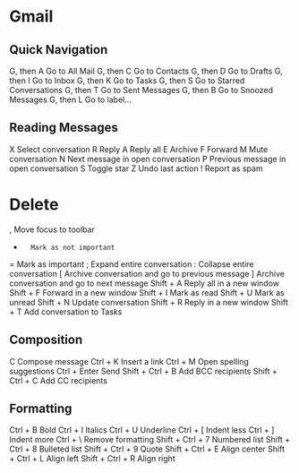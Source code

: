 Gmail
=====

## Quick Navigation

G, then A	Go to All Mail
G, then C	Go to Contacts
G, then D	Go to Drafts
G, then I	Go to Inbox
G, then K	Go to Tasks
G, then S	Go to Starred Conversations
G, then T	Go to Sent Messages
G, then B	Go to Snoozed Messages
G, then L	Go to label...

## Reading Messages

X		Select conversation
R		Reply
A		Reply all
E		Archive
F		Forward
M		Mute conversation
N		Next message in open conversation
P		Previous message in open conversation
S		Toggle star
Z		Undo last action
!		Report as spam
#		Delete
,		Move focus to toolbar
-		Mark as not important
=		Mark as important
;		Expand entire conversation
:		Collapse entire conversation
[		Archive conversation and go to previous message
]		Archive conversation and go to next message
Shift + A	Reply all in a new window
Shift + F	Forward in a new window
Shift + I	Mark as read
Shift + U	Mark as unread
Shift + N	Update conversation
Shift + R	Reply in a new window
Shift + T	Add conversation to Tasks

## Composition

C			Compose message
Ctrl + K		Insert a link
Ctrl + M		Open spelling suggestions
Ctrl + Enter		Send
Shift + Ctrl + B	Add BCC recipients
Shift + Ctrl + C	Add CC recipients

## Formatting

Ctrl + B	Bold
Ctrl + I	Italics
Ctrl + U	Underline
Ctrl + [	Indent less
Ctrl + ]	Indent more
Ctrl + \	Remove formatting
Shift + Ctrl + 7	Numbered list
Shift + Ctrl + 8	Bulleted list
Shift + Ctrl + 9	Quote
Shift + Ctrl + E	Align center
Shift + Ctrl + L	Align left
Shift + Ctrl + R	Align right
